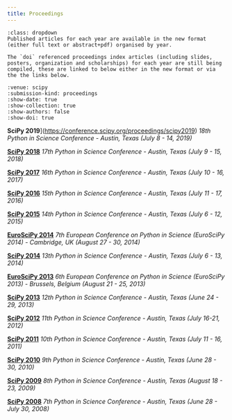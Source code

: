 ```yaml
---
title: Proceedings
---
```


```{note}
:class: dropdown
Published articles for each year are available in the new format (either full text or abstract+pdf) organised by year.

The `doi` referenced proceedings index articles (including slides, posters, organization and scholarships) for each year are still being compiled, these are linked to below either in the new format or via the the links below.
```

```{cn:articles}
:venue: scipy
:submission-kind: proceedings
:show-date: true
:show-collection: true
:show-authors: false
:show-doi: true
```

**SciPy 2019**](https://conference.scipy.org/proceedings/scipy2019) _18th Python in Science Conference - Austin, Texas (July 8 - 14, 2019)_

[**SciPy 2018**](https://conference.scipy.org/proceedings/scipy2018) _17th Python in Science Conference - Austin, Texas (July 9 - 15, 2018)_

[**SciPy 2017**](https://conference.scipy.org/proceedings/scipy2017) _16th Python in Science Conference - Austin, Texas (July 10 - 16, 2017)_

[**SciPy 2016**](https://conference.scipy.org/proceedings/scipy2016) _15th Python in Science Conference - Austin, Texas (July 11 - 17, 2016)_

[**SciPy 2015**](https://conference.scipy.org/proceedings/scipy2015) _14th Python in Science Conference - Austin, Texas (July 6 - 12, 2015)_

[**EuroSciPy 2014**](http://arxiv.org/abs/1412.7030) _7th European Conference on Python in Science (EuroSciPy 2014) - Cambridge, UK (August 27 - 30, 2014)_

[**SciPy 2014**](https://conference.scipy.org/proceedings/scipy2014) _13th Python in Science Conference - Austin, Texas (July 6 - 13, 2014)_

[**EuroSciPy 2013**](http://arxiv.org/abs/1405.0166) _6th European Conference on Python in Science (EuroSciPy 2013) - Brussels, Belgium (August 21 - 25, 2013)_

[**SciPy 2013**](https://conference.scipy.org/proceedings/scipy2013) _12th Python in Science Conference - Austin, Texas (June 24 - 29, 2013)_

[**SciPy 2012**](https://conference.scipy.org/proceedings/scipy2012) _11th Python in Science Conference - Austin, Texas (July 16-21, 2012)_

[**SciPy 2011**](https://conference.scipy.org/proceedings/scipy2011) _10th Python in Science Conference - Austin, Texas (July 11 - 16, 2011)_

[**SciPy 2010**](https://conference.scipy.org/proceedings/scipy2010) _9th Python in Science Conference - Austin, Texas (June 28 - 30, 2010)_

[**SciPy 2009**](https://conference.scipy.org/proceedings/scipy2009) _8th Python in Science Conference - Austin, Texas (August 18 - 23, 2009)_

[**SciPy 2008**](https://conference.scipy.org/proceedings/scipy2008) _7th Python in Science Conference - Austin, Texas (June 28 - July 30, 2008)_

